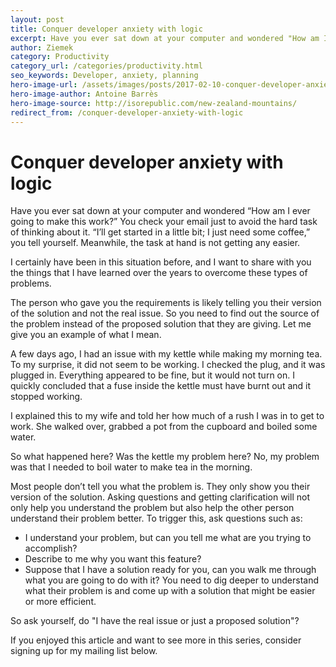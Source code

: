 ```yaml
---
layout: post
title: Conquer developer anxiety with logic
excerpt: Have you ever sat down at your computer and wondered "How am I ever going to make this work?". This article is for you.
author: Ziemek
category: Productivity
category_url: /categories/productivity.html
seo_keywords: Developer, anxiety, planning
hero-image-url: /assets/images/posts/2017-02-10-conquer-developer-anxiety-with-logic/new-zealand-mountains.jpg
hero-image-author: Antoine Barrès
hero-image-source: http://isorepublic.com/new-zealand-mountains/
redirect_from: /conquer-developer-anxiety-with-logic
---
```

# Conquer developer anxiety with logic

Have you ever sat down at your computer and wondered “How am I ever going to make this work?” You check your email just to avoid the hard task of thinking about it. “I’ll get started in a little bit; I just need some coffee,” you tell yourself. Meanwhile, the task at hand is not getting any easier.

I certainly have been in this situation before, and I want to share with you the things that I have learned over the years to overcome these types of problems.

The person who gave you the requirements is likely telling you their version of the solution and not the real issue. So you need to find out the source of the problem instead of the proposed solution that they are giving. Let me give you an example of what I mean.

A few days ago, I had an issue with my kettle while making my morning tea. To my surprise, it did not seem to be working. I checked the plug, and it was plugged in. Everything appeared to be fine, but it would not turn on. I quickly concluded that a fuse inside the kettle must have burnt out and it stopped working.

I explained this to my wife and told her how much of a rush I was in to get to work. She walked over, grabbed a pot from the cupboard and boiled some water.

So what happened here? Was the kettle my problem here? No, my problem was that I needed to boil water to make tea in the morning.

Most people don’t tell you what the problem is. They only show you their version of the solution. Asking questions and getting clarification will not only help you understand the problem but also help the other person understand their problem better. To trigger this, ask questions such as:

* I understand your problem, but can you tell me what are you trying to accomplish?
* Describe to me why you want this feature?
* Suppose that I have a solution ready for you, can you walk me through what you are going to do with it?
You need to dig deeper to understand what their problem is and come up with a solution that might be easier or more efficient.

So ask yourself, do "I have the real issue or just a proposed solution"?

If you enjoyed this article and want to see more in this series, consider signing up for my mailing list below.